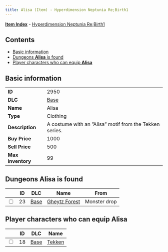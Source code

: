 ```yaml
---
title: Alisa (Item) - Hyperdimension Neptunia Re;Birth1
---
```


[**Item Index**](/neptunia/rb1/item/index.html) - [Hyperdimension Neptunia Re;Birth1](/neptunia/rb1)

## Contents

- [Basic information](#basic-information)
- [Dungeons **Alisa** is found](#dungeons-alisa-is-found)
- [Player characters who can equip **Alisa**](#player-characters-who-can-equip-alisa)

## Basic information

|   |   |
| -- | -- |
| **ID** | 2950 |
| **DLC** | [Base](/neptunia/rb1/dlc/1-base.html) |
| **Name** | Alisa |
| **Type** | Clothing |
| **Description** | A costume with an ”Alisa” motif from the Tekken series. |
| **Buy Price** | 1000 |
| **Sell Price** | 500 |
| **Max inventory** | 99 |


## Dungeons **Alisa** is found

|    | ID | DLC | Name | From |
| -- | -- | --- | ---- | ---- |
| <input type="checkbox" id="rb1-dungeon-1-23" class="trackbox" /> | 23 | [Base](/neptunia/rb1/dlc/1-base.html) | [Gheytz Forest](/neptunia/rb1/dungeon/1-23-gheytz-forest.html) | Monster drop |


## Player characters who can equip **Alisa**

|    | ID | DLC | Name |
| -- | -- | --- | ---- |
| <input type="checkbox" id="rb1-player-1-18" class="trackbox" /> | 18 | [Base](/neptunia/rb1/dlc/1-base.html) | [Tekken](/neptunia/rb1/player/1-18-tekken.html) |
